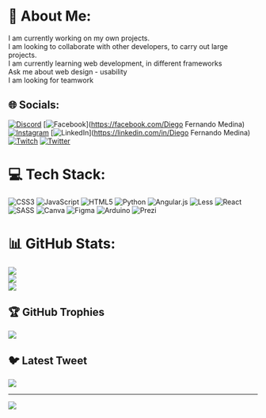 # 💫 About Me:
I am currently working on my own projects.<br>I am looking to collaborate with other developers, to carry out large projects.<br>I am currently learning web development, in different frameworks<br>Ask me about web design - usability<br>I am looking for teamwork 


## 🌐 Socials:
[![Discord](https://img.shields.io/badge/Discord-%237289DA.svg?logo=discord&logoColor=white)](https://discord.gg/PAPUH#0210) [![Facebook](https://img.shields.io/badge/Facebook-%231877F2.svg?logo=Facebook&logoColor=white)](https://facebook.com/Diego Fernando Medina) [![Instagram](https://img.shields.io/badge/Instagram-%23E4405F.svg?logo=Instagram&logoColor=white)](https://instagram.com/__papuh__) [![LinkedIn](https://img.shields.io/badge/LinkedIn-%230077B5.svg?logo=linkedin&logoColor=white)](https://linkedin.com/in/Diego Fernando Medina) [![Twitch](https://img.shields.io/badge/Twitch-%239146FF.svg?logo=Twitch&logoColor=white)](https://twitch.tv/thepapuhxd) [![Twitter](https://img.shields.io/badge/Twitter-%231DA1F2.svg?logo=Twitter&logoColor=white)](https://twitter.com/@Papuh_Punsh) 

# 💻 Tech Stack:
![CSS3](https://img.shields.io/badge/css3-%231572B6.svg?style=for-the-badge&logo=css3&logoColor=white) ![JavaScript](https://img.shields.io/badge/javascript-%23323330.svg?style=for-the-badge&logo=javascript&logoColor=%23F7DF1E) ![HTML5](https://img.shields.io/badge/html5-%23E34F26.svg?style=for-the-badge&logo=html5&logoColor=white) ![Python](https://img.shields.io/badge/python-3670A0?style=for-the-badge&logo=python&logoColor=ffdd54) ![Angular.js](https://img.shields.io/badge/angular.js-%23E23237.svg?style=for-the-badge&logo=angularjs&logoColor=white) ![Less](https://img.shields.io/badge/less-2B4C80?style=for-the-badge&logo=less&logoColor=white) ![React](https://img.shields.io/badge/react-%2320232a.svg?style=for-the-badge&logo=react&logoColor=%2361DAFB) ![SASS](https://img.shields.io/badge/SASS-hotpink.svg?style=for-the-badge&logo=SASS&logoColor=white) ![Canva](https://img.shields.io/badge/Canva-%2300C4CC.svg?style=for-the-badge&logo=Canva&logoColor=white) 	![Figma](https://img.shields.io/badge/figma-%23F24E1E.svg?style=for-the-badge&logo=figma&logoColor=white) ![Arduino](https://img.shields.io/badge/-Arduino-00979D?style=for-the-badge&logo=Arduino&logoColor=white) ![Prezi](https://img.shields.io/badge/Prezi-%23000000.svg?style=for-the-badge&logo=Prezi&logoColor=white)
# 📊 GitHub Stats:
![](https://github-readme-stats.vercel.app/api?username=DiegoFernandoMedina&theme=tokyonight&hide_border=false&include_all_commits=false&count_private=false)<br/>
![](https://github-readme-streak-stats.herokuapp.com/?user=DiegoFernandoMedina&theme=tokyonight&hide_border=false)<br/>
![](https://github-readme-stats.vercel.app/api/top-langs/?username=DiegoFernandoMedina&theme=tokyonight&hide_border=false&include_all_commits=false&count_private=false&layout=compact)

## 🏆 GitHub Trophies
![](https://github-profile-trophy.vercel.app/?username=DiegoFernandoMedina&theme=gruvbox&no-frame=false&no-bg=true&margin-w=4)

## 🐦 Latest Tweet
[![](https://gtce.itsvg.in/api?username=@Papuh_Punsh)](https://github.com/VishwaGauravIn/github-twitter-card-embed)

---
[![](https://visitcount.itsvg.in/api?id=DiegoFernandoMedina&icon=2&color=3)](https://visitcount.itsvg.in)

<!-- Proudly created with GPRM ( https://gprm.itsvg.in ) -->
